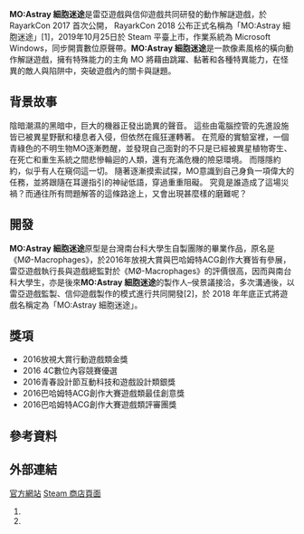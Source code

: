 **MO:Astray 細胞迷途**是雷亞遊戲與信仰遊戲共同研發的動作解謎遊戲，於 RayarkCon 2017 首次公開， RayarkCon 2018 公布正式名稱為「MO:Astray 細胞迷途」\[1\]，2019年10月25日於 Steam 平臺上市，作業系統為 Microsoft Windows，同步開賣數位原聲帶。**MO:Astray 細胞迷途**是一款像素風格的橫向動作解謎遊戲，擁有特殊能力的主角 MO 將藉由跳躍、黏著和各種特異能力，在怪異的敵人與陷阱中，突破遊戲內的關卡與謎題。

## 背景故事

陰暗潮濕的黑暗中，巨大的機器正發出詭異的聲音。
這些由電腦控管的先進設施皆已被異星野獸和棲息者入侵，但依然在瘋狂運轉著。
在荒廢的實驗室裡，一個青綠色的不明生物MO逐漸甦醒，並發現自己面對的不只是已經被異星植物寄生、在死亡和重生系統之間悲慘輪迴的人類，還有充滿危機的險惡環境。
而隱隱約約，似乎有人在窺伺這一切。
隨著逐漸摸索試探，MO意識到自己身負一項偉大的任務，並將跟隨在耳邊指引的神祕低語，穿過重重阻礙。
究竟是誰造成了這場災禍？而通往所有問題解答的這條路途上，又會出現甚麼樣的磨難呢？

## 開發

**MO:Astray 細胞迷途**原型是台灣南台科大學生自製團隊的畢業作品，原名是《MØ-Macrophages》，於2016年放視大賞與巴哈姆特ACG創作大賽皆有參展，雷亞遊戲執行長與遊戲總監對於《MØ-Macrophages》的評價很高，因而與南台科大學生，亦是後來**MO:Astray 細胞迷途**的製作人–侯景議接洽，多次溝通後，以雷亞遊戲監製、信仰遊戲製作的模式進行共同開發\[2\]，於 2018 年年底正式將遊戲名稱定為「MO:Astray 細胞迷途」。

## 獎項

  - 2016放視大賞行動遊戲類金獎
  - 2016 4C數位內容競賽優選
  - 2016青春設計節互動科技和遊戲設計類銀獎
  - 2016巴哈姆特ACG創作大賽遊戲類最佳創意獎
  - 2016巴哈姆特ACG創作大賽遊戲類評審團獎

## 參考資料

## 外部連結

[官方網站](https://www.moastray.game/)
[Steam 商店頁面](https://store.steampowered.com/app/1104660/MO_Astray/)

1.
2.